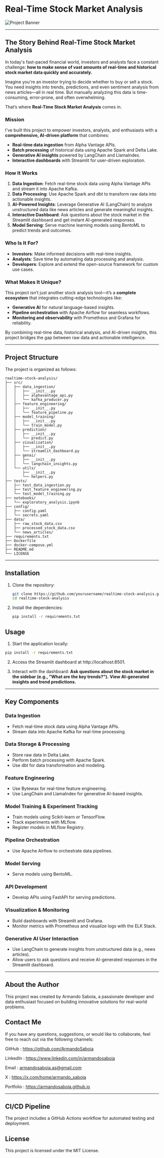 # Real-Time Stock Market Analysis

![Project Banner](assets/banner.png)

---

## The Story Behind Real-Time Stock Market Analysis

In today's fast-paced financial world, investors and analysts face a constant challenge: **how to make sense of vast amounts of real-time and historical stock market data quickly and accurately.**

Imagine you're an investor trying to decide whether to buy or sell a stock. You need insights into trends, predictions, and even sentiment analysis from news articles—all in real time. But manually analyzing this data is time-consuming, error-prone, and often overwhelming.

That’s where **Real-Time Stock Market Analysis** comes in.

### Mission
 I've built this project to empower investors, analysts, and enthusiasts with a **comprehensive, AI-driven platform** that combines:
- **Real-time data ingestion** from Alpha Vantage APIs.
- **Batch processing** of historical data using Apache Spark and Delta Lake.
- **Generative AI insights** powered by LangChain and LlamaIndex.
- **Interactive dashboards** with Streamlit for user-driven exploration.

### How It Works
1. **Data Ingestion**: Fetch real-time stock data using Alpha Vantage APIs and stream it into Apache Kafka.
2. **Data Processing**: Use Apache Spark and dbt to transform raw data into actionable insights.
3. **AI-Powered Insights**: Leverage Generative AI (LangChain) to analyze unstructured data like news articles and generate meaningful insights.
4. **Interactive Dashboard**: Ask questions about the stock market in the Streamlit dashboard and get instant AI-generated responses.
5. **Model Serving**: Serve machine learning models using BentoML to predict trends and outcomes.

### Who Is It For?
- **Investors**: Make informed decisions with real-time insights.
- **Analysts**: Save time by automating data processing and analysis.
- **Developers**: Explore and extend the open-source framework for custom use cases.

### What Makes It Unique?
This project isn’t just another stock analysis tool—it’s a **complete ecosystem** that integrates cutting-edge technologies like:
- **Generative AI** for natural language-based insights.
- **Pipeline orchestration** with Apache Airflow for seamless workflows.
- **Monitoring and observability** with Prometheus and Grafana for reliability.

By combining real-time data, historical analysis, and AI-driven insights, this project bridges the gap between raw data and actionable intelligence.

---

## Project Structure

The project is organized as follows:
```
realtime-stock-analysis/
├── src/
│   ├── data_ingestion/
│   │   ├── __init__.py
│   │   ├── alphavantage_api.py
│   │   └── kafka_producer.py
│   ├── feature_engineering/
│   │   ├── __init__.py
│   │   └── feature_pipeline.py
│   ├── model_training/
│   │   ├── __init__.py
│   │   └── train_model.py
│   ├── prediction/
│   │   ├── __init__.py
│   │   └── predict.py
│   ├── visualization/
│   │   ├── __init__.py
│   │   └── streamlit_dashboard.py
│   ├── genai/
│   │   ├── __init__.py
│   │   └── langchain_insights.py
│   └── utils/
│       ├── __init__.py
│       └── helpers.py
├── tests/
│   ├── test_data_ingestion.py
│   ├── test_feature_engineering.py
│   └── test_model_training.py
├── notebooks/
│   └── exploratory_analysis.ipynb
├── config/
│   ├── config.yaml
│   └── secrets.yaml
├── data/
│   ├── raw_stock_data.csv
│   ├── processed_stock_data.csv
│   └── news_articles/
├── requirements.txt
├── Dockerfile
├── docker-compose.yml
├── README.md
└── LICENSE
```

---

## Installation

1. Clone the repository:
   ```bash
   git clone https://github.com/yourusername/realtime-stock-analysis.git
   cd realtime-stock-analysis
   ```

2. Install the dependencies:
   ```bash
   pip install -r requirements.txt
   ```

## Usage

1. Start the application locally:
```bash
pip install -r requirements.txt
```
2. Access the Streamlit dashboard at http://localhost:8501.

3. Interact with the dashboard:
**Ask questions about the stock market in the sidebar (e.g., "What are the key trends?").**
**View AI-generated insights and trend predictions.**

---

## Key Components

### Data Ingestion
* Fetch real-time stock data using Alpha Vantage APIs.
* Stream data into Apache Kafka for real-time processing.

### Data Storage & Processing
* Store raw data in Delta Lake.
* Perform batch processing with Apache Spark.
* Use dbt for data transformation and modeling.

### Feature Engineering
* Use Bytewax for real-time feature engineering.
* Use LangChain and LlamaIndex for generative AI-based insights.

### Model Training & Experiment Tracking
* Train models using Scikit-learn or TensorFlow.
* Track experiments with MLflow.
* Register models in MLflow Registry.

### Pipeline Orchestration
* Use Apache Airflow to orchestrate data pipelines.

### Model Serving
* Serve models using BentoML.

### API Development
* Develop APIs using FastAPI for serving predictions.

### Visualization & Monitoring
* Build dashboards with Streamlit and Grafana.
* Monitor metrics with Prometheus and visualize logs with the ELK Stack.

### Generative AI User Interaction
* Use LangChain to generate insights from unstructured data (e.g., news articles).
* Allow users to ask questions and receive AI-generated responses in the Streamlit dashboard.

---

## About the Author
This project was created by Armando Saboia, a passionate developer and data enthusiast focused on building innovative solutions for real-world problems.

## Contact Me
If you have any questions, suggestions, or would like to collaborate, feel free to reach out via the following channels:

GitHub : https://github.com/ArmandoSaboia

LinkedIn : https://www.linkedin.com/in/armandosaboia

Email : armandosaboia.as@gmail.com

X : https://x.com/home/armando_saboia

Portfolio : https://armandosaboia.github.io

---

## CI/CD Pipeline
The project includes a GitHub Actions workflow for automated testing and deployment.

## License
This project is licensed under the MIT License.